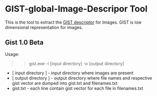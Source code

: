 # GIST-global-Image-Descripor Tool

This is the tool to extract the [GIST descriptor](http://people.csail.mit.edu/torralba/code/spatialenvelope/) for Images. GIST is low dimensional representation for images. 

Gist 1.0 Beta
------------
Usage:

>>gist.exe -i [input directory] -o [output directory]

 - [  input directory ]  - input directory where images are present
 - [ output directory ]  - output directory where file names and respective gist vector are dumped
                      into gist.txt and filenames.txt
 - gist.txt              - each line contain gist vector for each file in filenames.txt
